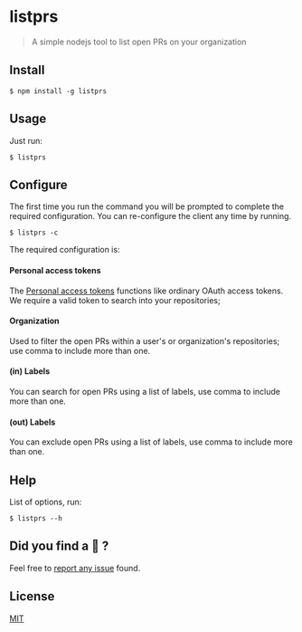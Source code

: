 # listprs
> A simple nodejs tool to list open PRs on your organization

## Install

```
$ npm install -g listprs
```

## Usage
Just run:
```
$ listprs
```

## Configure
The first time you run the command you will be prompted to complete the required configuration.
You can re-configure the client any time by running.
```
$ listprs -c
```
The required configuration is:

#### Personal access tokens
The [Personal access tokens](https://github.com/settings/tokens) functions like ordinary OAuth access tokens. We require a valid token to search into your repositories;

#### Organization
Used to filter the open PRs within a user's or organization's repositories; use comma to include more than one.

#### (in) Labels 
You can search for open PRs using a list of labels, use comma to include more than one.

#### (out) Labels 
You can exclude open PRs using a list of labels, use comma to include more than one. 

## Help
List of options, run: 
```
$ listprs --h
```

## Did you find a 🐞 ?
Feel free to [report any issue](https://github.com/mdottavio/listprs/issues) found.

## License
[MIT](LICENSE)
